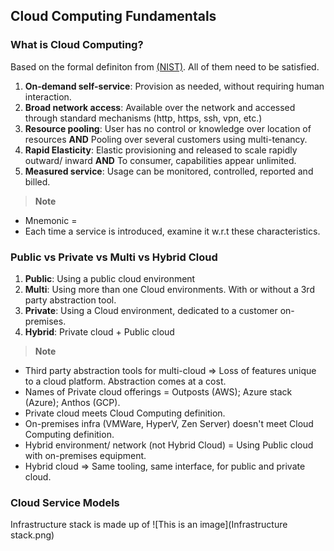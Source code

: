 ## Cloud Computing Fundamentals

### What is Cloud Computing?

Based on the formal definiton from [(NIST)](https://github.com/shamasun/SAA-C03/blob/703d03ef3e8df7f3fa2ee3fd2674d5acecf02d07/01.%20Cloud%20Computing%20Fundamentals/nistspecialpublication800-145.pdf). All of them need to be satisfied.

1. **On-demand self-service**</span>: Provision as needed, without requiring human interaction.
2. **Broad network access**: Available over the network and accessed through standard mechanisms (http, https, ssh, vpn, etc.)
3. **Resource pooling**: User has no control or knowledge over location of resources **AND** Pooling over several customers using multi-tenancy.
4. **Rapid Elasticity**: Elastic provisioning and released to scale rapidly outward/ inward **AND** To consumer, capabilities appear unlimited. 
5. **Measured service**: Usage can be monitored, controlled, reported and billed.

> __Note__
- Mnemonic = <!-- O-Ne-PooRe-Elas!-MeServe -->
- Each time a service is introduced, examine it w.r.t these characteristics.

### Public vs Private vs Multi vs Hybrid Cloud

1. **Public**: Using a public cloud environment
2. **Multi**: Using more than one Cloud environments. With or without a 3rd party abstraction tool.
3. **Private**: Using a Cloud environment, dedicated to a customer on-premises.
4. **Hybrid**: Private cloud + Public cloud

> __Note__
- Third party abstraction tools for multi-cloud => Loss of features unique to a cloud platform. Abstraction comes at a cost.
- Names of Private cloud offerings = Outposts (AWS); Azure stack (Azure); Anthos (GCP).
- Private cloud meets Cloud Computing definition.
- On-premises infra (VMWare, HyperV, Zen Server) doesn't meet Cloud Computing definition.
- Hybrid environment/ network (not Hybrid Cloud) = Using Public cloud with on-premises equipment. 
- Hybrid cloud => Same tooling, same interface, for public and private cloud.

### Cloud Service Models

Infrastructure stack is made up of ![This is an image](Infrastructure stack.png)
